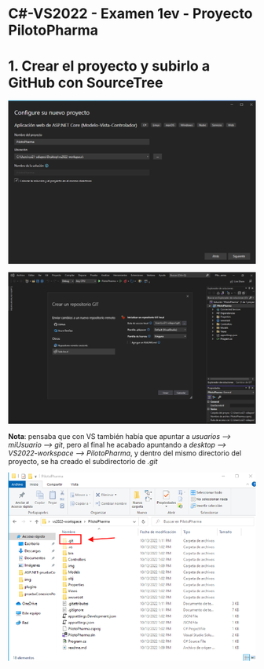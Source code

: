 # C#-VS2022 - Examen 1ev - Proyecto PilotoPharma

# 1. Crear el proyecto y subirlo a GitHub con SourceTree

![](./img/1.png)

![](./img/2.png)

**Nota**: pensaba que con VS también había que apuntar a *usuarios --> miUsuario --> git*, pero al final he acabado apuntando a *desktop --> VS2022-workspace --> PilotoPharma*, y dentro del mismo directorio del proyecto, se ha creado el subdirectorio de *.git*

![](./img/3.png)

